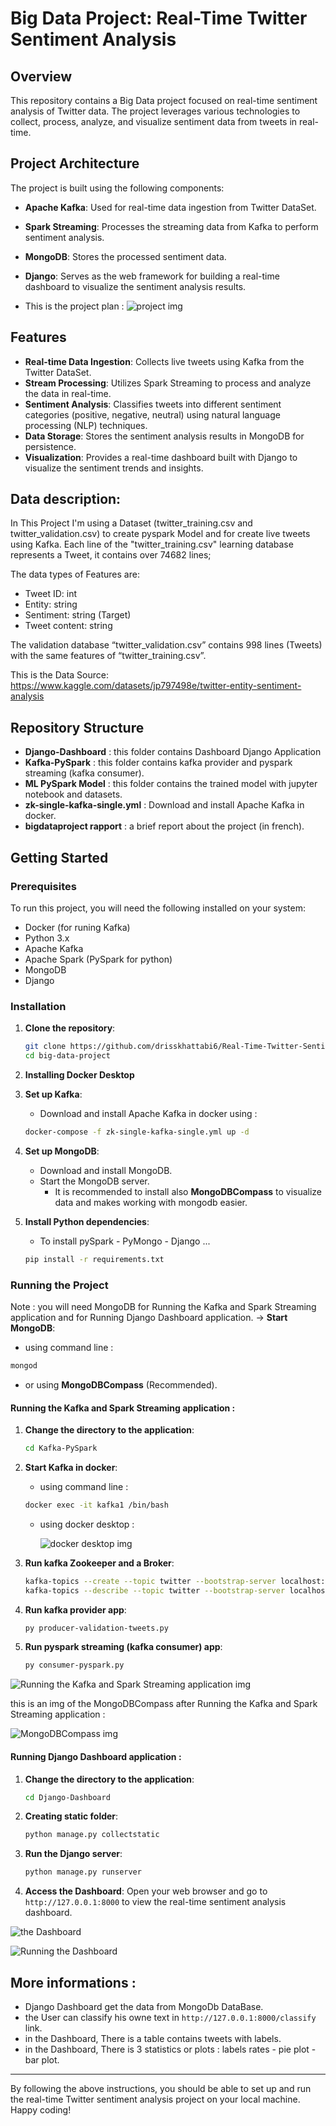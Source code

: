 # Big Data Project: Real-Time Twitter Sentiment Analysis

## Overview

This repository contains a Big Data project focused on real-time sentiment analysis of Twitter data. The project leverages various technologies to collect, process, analyze, and visualize sentiment data from tweets in real-time.

## Project Architecture

The project is built using the following components:

- **Apache Kafka**: Used for real-time data ingestion from Twitter DataSet.
- **Spark Streaming**: Processes the streaming data from Kafka to perform sentiment analysis.
- **MongoDB**: Stores the processed sentiment data.
- **Django**: Serves as the web framework for building a real-time dashboard to visualize the sentiment analysis results.

- This is the project plan :
   ![project img](imgs/flow.png)

## Features

- **Real-time Data Ingestion**: Collects live tweets using Kafka from the Twitter DataSet.
- **Stream Processing**: Utilizes Spark Streaming to process and analyze the data in real-time.
- **Sentiment Analysis**: Classifies tweets into different sentiment categories (positive, negative, neutral) using natural language processing (NLP) techniques.
- **Data Storage**: Stores the sentiment analysis results in MongoDB for persistence.
- **Visualization**: Provides a real-time dashboard built with Django to visualize the sentiment trends and insights.

## Data description:

In This Project I'm using a Dataset (twitter_training.csv and twitter_validation.csv) to create pyspark Model and for create live tweets using Kafka. Each line of the "twitter_training.csv" learning database represents a Tweet, it contains over 74682 lines;

The data types of Features are:
- Tweet ID: int
- Entity: string
- Sentiment: string (Target)
- Tweet content: string

The validation database “twitter_validation.csv” contains 998 lines (Tweets) with the same features of “twitter_training.csv”.

This is the Data Source:
https://www.kaggle.com/datasets/jp797498e/twitter-entity-sentiment-analysis

## Repository Structure

- **Django-Dashboard** : this folder contains Dashboard Django Application
- **Kafka-PySpark** : this folder contains kafka provider and pyspark streaming (kafka consumer).
- **ML PySpark Model** : this folder contains the trained model with jupyter notebook and datasets.
- **zk-single-kafka-single.yml** : Download and install Apache Kafka in docker.
- **bigdataproject rapport** : a brief report about the project (in french).

## Getting Started

### Prerequisites

To run this project, you will need the following installed on your system:

- Docker (for runing Kafka)
- Python 3.x
- Apache Kafka
- Apache Spark (PySpark for python)
- MongoDB
- Django

### Installation

1. **Clone the repository**:
   ```bash
   git clone https://github.com/drisskhattabi6/Real-Time-Twitter-Sentiment-Analysis.git
   cd big-data-project
   ```
   
2. **Installing Docker Desktop**

3. **Set up Kafka**:
   - Download and install Apache Kafka in docker using :
   ```bash
   docker-compose -f zk-single-kafka-single.yml up -d
   ```

5. **Set up MongoDB**:
   - Download and install MongoDB.
   - Start the MongoDB server.
     - It is recommended to install also **MongoDBCompass** to visualize data and makes working with mongodb easier.

6. **Install Python dependencies**:
   - To install pySpark - PyMongo - Django ...
   ```bash
   pip install -r requirements.txt
   ```

### Running the Project

   Note : you will need MongoDB for Running the Kafka and Spark Streaming application and for Running Django Dashboard application.
-> **Start MongoDB**:
   - using command line :
   ```bash
   mongod
   ```
   - or using **MongoDBCompass** (Recommended).

#### Running the Kafka and Spark Streaming application :

1. **Change the directory to the application**:
   ```bash
   cd Kafka-PySpark
   ```

2. **Start Kafka in docker**:
   - using command line :
   ```bash
   docker exec -it kafka1 /bin/bash
   ```
   - using docker desktop :
     
     ![ docker desktop img](imgs/img5.png)

4. **Run kafka Zookeeper and a Broker**:
   ```bash
   kafka-topics --create --topic twitter --bootstrap-server localhost:9092
   kafka-topics --describe --topic twitter --bootstrap-server localhost:9092
   ```

5. **Run kafka provider app**:
   ```bash
   py producer-validation-tweets.py
   ```

6. **Run pyspark streaming (kafka consumer) app**:
   ```bash
   py consumer-pyspark.py
   ```

![Running the Kafka and Spark Streaming application img](imgs/img6.png)

this is an img of the MongoDBCompass after Running the Kafka and Spark Streaming application :

![MongoDBCompass img](imgs/img4.png)

#### Running Django Dashboard application :

1. **Change the directory to the application**:
   ```bash
   cd Django-Dashboard
   ```

2. **Creating static folder**:
   ```bash
   python manage.py collectstatic
   ```

3. **Run the Django server**:
   ```bash
   python manage.py runserver
   ```

4. **Access the Dashboard**:
   Open your web browser and go to `http://127.0.0.1:8000` to view the real-time sentiment analysis dashboard.

![the Dashboard](imgs/img2.png)

![Running the Dashboard](imgs/img3.png)

## More informations : 

- Django Dashboard get the data from MongoDb DataBase.
- the User can classify his owne text in `http://127.0.0.1:8000/classify` link.
- in the Dashboard, There is a table contains tweets with labels.
- in the Dashboard, There is 3 statistics or plots : labels rates - pie plot - bar plot.
  
---

By following the above instructions, you should be able to set up and run the real-time Twitter sentiment analysis project on your local machine. Happy coding!
